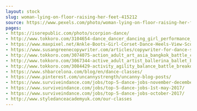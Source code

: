 ```yaml
---
layout: stock
slug: woman-lying-on-floor-raising-her-feet-415212
source: https://www.pexels.com/photo/woman-lying-on-floor-raising-her-feet-415212/
pages:
- https://isorepublic.com/photo/scorpion-dance/
- http://www.tokkoro.com/3104654-dance_dancer_dancing_girl_performance_pole_pole-dancing_woman.html
- https://www.maxpixel.net/Ankle-Boots-Girl-Corset-Dance-Heels-View-Scorpion-2278757
- https://www.susangreenecopywriter.com/articles/copywriter-for-dance-studios.html
- http://www.tokkoro.com/3074075-action_adult_art_asia_bangkok_battle_classical_colorful_costume_culture_dance_dancer_dancers_dancing_dress_entertainment_face_fashion_festival_girl_glamour_head_people_perform_performance_play_po.html
- http://www.tokkoro.com/3067344-active_adult_artist_ballerina_ballet_ballet-dancer_classic_costume_dance_dancers_dancing_elegance_entertainment_glamour_motion_music_performance_performer_show_stage_swan_swan-lake_theater_theatr.html
- http://www.tokkoro.com/3084429-activity_agility_balance_battle_breakdancing_city_community_crowd_dance_dancer_dancers_dancing_enjoyment_entertainment_flexibility_funky_group_headstand_hip-hop_lifestyles_limb_males_man_modern_m.html
- https://www.shbarcelona.com/blog/en/dance-classes/
- https://www.pinterest.com/uncannystrength/uncanny-blog-posts/
- https://www.surviveindance.com/jobs/top-5-dance-jobs-november-december-2017/
- https://www.surviveindance.com/jobs/top-5-dance-jobs-1st-may-2017/
- https://www.surviveindance.com/jobs/top-5-dance-jobs-october-2017/
- http://www.styledanceacademyuk.com/our-classes
---
```

